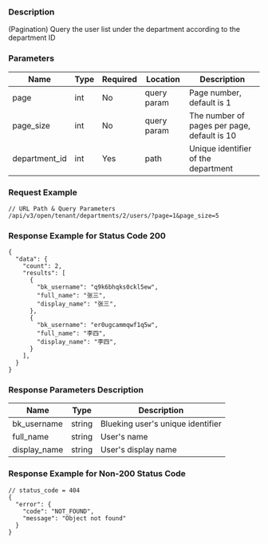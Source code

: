 ### Description

(Pagination) Query the user list under the department according to the department ID

### Parameters

| Name          | Type | Required | Location    | Description                                                                                                         |
|---------------|------|----------|-------------|---------------------------------------------------------------------------------------------------------------------|
| page          | int  | No       | query param | Page number, default is 1                                                                                           |
| page_size     | int  | No       | query param | The number of pages per page, default is 10                                                                         |
| department_id | int  | Yes      | path        | Unique identifier of the department                                                                                 |

### Request Example

```
// URL Path & Query Parameters
/api/v3/open/tenant/departments/2/users/?page=1&page_size=5
```

### Response Example for Status Code 200

```json5
{
  "data": {
    "count": 2,
    "results": [
      {
        "bk_username": "q9k6bhqks0ckl5ew",
        "full_name": "张三",
        "display_name": "张三",
      },
      {
        "bk_username": "er0ugcammqwf1q5w",
        "full_name": "李四",
        "display_name": "李四",
      }
    ],
  }
}
```

### Response Parameters Description

| Name         | Type   | Description                       |
|--------------|--------|-----------------------------------|
| bk_username  | string | Blueking user's unique identifier |
| full_name    | string | User's name                       |
| display_name | string | User's display name               |


### Response Example for Non-200 Status Code

```json5
// status_code = 404
{
  "error": {
    "code": "NOT_FOUND",
    "message": "Object not found"
  }
}
```
